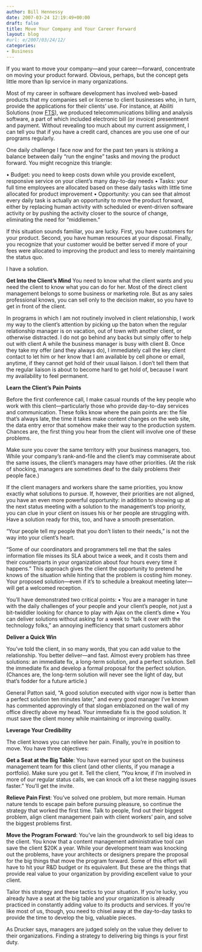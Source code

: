 ```yaml
---
author: Bill Hennessy
date: 2007-03-24 12:19:49+00:00
draft: false
title: Move Your Company and Your Career Forward
layout: blog
#url: e/2007/03/24/12/
categories:
- Business
---
```


If you want to move your company—and your career—forward, concentrate on moving your product forward.  Obvious, perhaps, but the concept gets little more than lip service in many organizations.

Most of my career in software development has involved web-based products that my companies sell or license to client businesses who, in turn, provide the applications for their clients’ use.  For instance, at Abiliti Solutions (now [FTS](https://www.fts-soft.com/)), we produced telecommunications billing and analysis software, a part of which included electronic bill (or invoice) presentment and payment.   Without revealing too much about my current assignment, I can tell you that if you have a credit card, chances are you use one of our programs regularly.

One daily challenge I face now and for the past ten years is striking a balance between daily “run the engine” tasks and moving the product forward.  You might recognize this triangle:

•	Budget:  you need to keep costs down while you provide excellent, responsive service on your client’s many day-to-day needs
•	Tasks:  your full time employees are allocated based on these daily tasks with little time allocated for product improvement
•	Opportunity:  you can see that almost every daily task is actually an opportunity to move the product forward, either by replacing human activity with scheduled or event-driven software activity or by pushing the activity closer to the source of change, eliminating the need for “middlemen.”

If this situation sounds familiar, you are lucky.  First, you have customers for your product.  Second, you have human resources at your disposal.  Finally, you recognize that your customer would be better served if more of your fees were allocated to improving the product and less to merely maintaining the status quo.

I have a solution.

**Get Into the Client’s Mind**
You need to know what the client wants and you need the client to know what you can do for her.  Most of the direct client management belongs to some business or marketing role.  But as any sales professional knows, you can sell only to the decision maker, so you have to get in front of the client.
<!-- more -->
In programs in which I am not routinely involved in client relationship, I work my way to the client’s attention by picking up the baton when the regular relationship manager is on vacation, out of town with another client, or otherwise distracted.  I do not go behind any backs but simply offer to help out with client A while the business manager is busy with client B.  Once they take my offer (and they always do),  I immediately call the key client contact to let him or her know that I am available by cell phone or email, anytime, if they cannot get hold of their usual liaison.  I don’t tell them that the regular liaison is about to become hard to get hold of, because I want my availability to feel permanent.

**Learn the Client’s Pain Points**

Before the first conference call, I make casual rounds of the key people who work with this client—particularly those who provide day-to-day services and communication.  These folks know where the pain points are:  the file that’s always late, the time it takes make content changes on the web site, the data entry error that somehow make their way to the production system.  Chances are, the first thing you hear from the client will involve one of these problems.

Make sure you cover the same territory with your business managers, too.  While your company’s rank-and-file and the client’s may commiserate about the same issues, the client’s managers may have other priorities.  (At the risk of shocking, managers are sometimes deaf to the daily problems their people face.)

If the client managers and workers share the same priorities, you know exactly what solutions to pursue.  If, however, their priorities are not aligned, you have an even more powerful opportunity:  in addition to showing up at the next status meeting with a solution to the management’s top priority, you can clue in your client on issues his or her people are struggling with.  Have a solution ready for this, too, and have a smooth presentation.

“Your people tell my people that you don’t listen to their needs,” is not the way into your client’s heart.

“Some of our coordinators and programmers tell me that the sales information file misses its SLA about twice a week, and it costs them and their counterparts in your organization about four hours every time it happens.”  This approach gives the client the opportunity to pretend he knows of the situation while hinting that the problem is costing him money.  Your proposed solution—even if it’s to schedule a breakout meeting later—will get a welcomed reception.

You’ll have demonstrated two critical points:
•	You are a manager in tune with the daily challenges of your people and your client’s people, not just a bit-twiddler looking for chance to play with Ajax on the client’s dime
•	You can deliver solutions without asking for a week to “talk it over with the technology folks,” an annoying inefficiency that smart customers abhor

**Deliver a Quick Win**

You’ve told the client, in so many words, that you can add value to the relationship.  You better deliver—and fast.   Almost every problem has three solutions:  an immediate fix, a long-term solution, and a perfect solution.  Sell the immediate fix and develop a formal proposal for the perfect solution.  (Chances are, the long-term solution will never see the light of day, but that’s fodder for a future article.)

General Patton said, “A good solution executed with vigor now is better than a perfect solution ten minutes later,” and every good manager I’ve known has commented approvingly of that slogan emblazoned on the wall of my office directly above my head.  Your immediate fix is the good solution.  It must save the client money while maintaining or improving quality.

**Leverage Your Credibility**

The client knows you can relieve her pain.  Finally, you’re in position to move.  You have three objectives:

**Get a Seat at the Big Table**:  You have earned your spot on the business management team for this client (and other clients, if you manage a portfolio).  Make sure you get it.  Tell the client, “You know, if I’m involved in more of our regular status calls, we can knock off a lot these nagging issues faster.”  You’ll get the invite.

**Relieve Pain First**:  You’ve solved one problem, but more remain.  Human nature tends to escape pain before pursuing pleasure, so continue the strategy that worked the first time.  Talk to people, find out their biggest problem, align client management pain with client workers’ pain, and solve the biggest problems first.

**Move the Program Forward**:  You’ve lain the groundwork to sell big ideas to the client.  You know  that a content management administrative tool can save the client $20K a year.  While your development team was knocking out the problems, have your architects or designers prepare the proposal for the big things that move the program forward.  Some of this effort will have to hit your R&D budget or its equivalent.  But these are the things that provide real value to your organization by providing excellent value to your client.

Tailor this strategy and these tactics to your situation.  If you’re lucky, you already have a seat at the big table and your organization is already practiced in constantly adding value to its products and services.  If you’re like most of us, though, you need to chisel away at the day-to-day tasks to provide the time to develop the big, valuable pieces.

As Drucker says, managers are judged solely on the value they deliver to their organizations.  Finding a strategy to delivering big things is your first duty.

